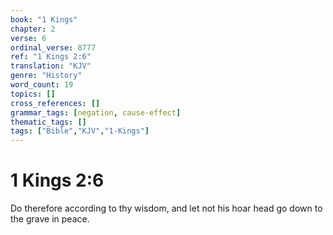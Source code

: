```yaml
---
book: "1 Kings"
chapter: 2
verse: 6
ordinal_verse: 8777
ref: "1 Kings 2:6"
translation: "KJV"
genre: "History"
word_count: 19
topics: []
cross_references: []
grammar_tags: [negation, cause-effect]
thematic_tags: []
tags: ["Bible","KJV","1-Kings"]
---
```


# 1 Kings 2:6

Do therefore according to thy wisdom, and let not his hoar head go down to the grave in peace.
